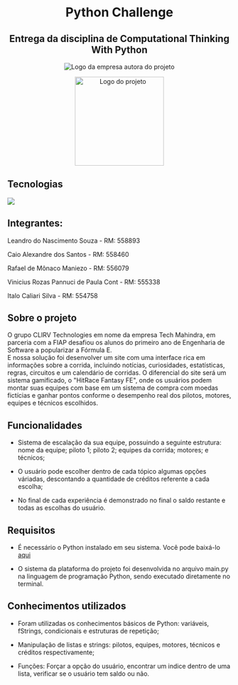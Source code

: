 <h1 align="center">Python Challenge</h1>
<h2 align="center">Entrega da disciplina de Computational Thinking With Python</h2>
<div align="center" width="100px">

![Logo da empresa autora do projeto](logo_clirv.png)

<img src="hitrace.png" width="200px" alt="Logo do projeto"> 

</div>

## Tecnologias
<a href="https://skillicons.dev">
    <img src="https://skillicons.dev/icons?i=py,pycharm" />
</a>

## Integrantes:
<p>Leandro do Nascimento Souza - RM: 558893</p>
<p>Caio Alexandre dos Santos - RM: 558460</p>
<p>Rafael de Mônaco Maniezo - RM: 556079</p>
<p>Vinicius Rozas Pannuci de Paula Cont - RM: 555338</p>
<p>Italo Caliari Silva - RM: 554758</p>

## Sobre o projeto
O grupo CLIRV Technologies em nome da empresa Tech Mahindra, em parceria com a FIAP desafiou os alunos do primeiro ano de Engenharia de Software a popularizar a Fórmula E.<br> 
E nossa solução foi desenvolver um site com uma interface rica em informações sobre a corrida, incluindo notícias, curiosidades, estatísticas, regras, circuitos e um calendário de corridas. O diferencial do site será um sistema gamificado, o "HitRace Fantasy FE", onde os usuários podem montar suas equipes com base em um sistema de compra com moedas fictícias e ganhar pontos conforme o desempenho real dos pilotos, motores, equipes e técnicos escolhidos.

## Funcionalidades
- Sistema de escalação da sua equipe, possuindo a seguinte estrutura: nome da equipe; piloto 1; piloto 2; equipes da corrida; motores; e técnicos; 

- O usuário pode escolher dentro de cada tópico algumas opções váriadas, descontando a quantidade de créditos referente a cada escolha;

- No final de cada experiência é demonstrado no final o saldo restante e todas as escolhas do usuário.
 

## Requisitos
- É necessário o Python instalado em seu sistema. Você pode baixá-lo [aqui](https://www.python.org/downloads/)

- O sistema da plataforma do projeto foi desenvolvida no arquivo main.py na linguagem de programação Python, sendo executado diretamente no terminal.

## Conhecimentos utilizados

- Foram utilizadas os conhecimentos básicos de Python: variáveis, fStrings, condicionais e estruturas de repetição;

- Manipulação de listas e strings: pilotos, equipes, motores, técnicos e créditos respectivamente;

- Funções: Forçar a opção do usuário, encontrar um indice dentro de uma lista, verificar se o usuário tem saldo ou não.  
